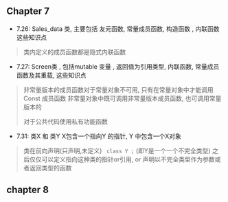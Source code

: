 ## Chapter 7


- 7.26: Sales_data 类, 主要包括 友元函数, 常量成员函数, 构造函数 , 内联函数这些知识点
> 类内定义的成员函数都是隐式内联函数

- 7.27: Screen类 , 包括mutable 变量 , 返回值为引用类型, 内联函数, 常量成员函数及其重载, 这些知识点
> 非常量版本的成员函数对于常量对象不可用, 只有在常量对象中才能调用Const 成员函数
> 非常量对象中既可调用非常量版本成员函数, 也可调用常量版本的
> 
> 对于公共代码使用私有功能函数

- 7.31: 类X 和 类Y X包含一个指向Y 的指针, Y 中包含一个X对象
> 类在前向声明(只声明,未定义) ` class Y ;` (即Y是一个一个不完全类型)  之后仅仅可以定义指向这种类的指针or引用, or 声明以不完全类型作为参数或者返回类型的函数

## chapter 8